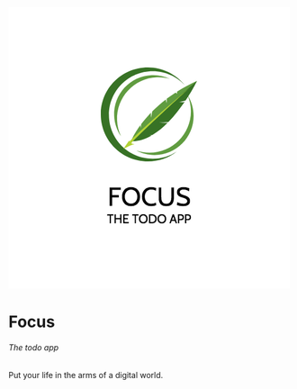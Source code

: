 ![Image of logo](https://github.com/theIshantha/Focus/blob/master/logo.png)

# Focus 
###### The todo app 
Put your life in the arms of a digital world. 
